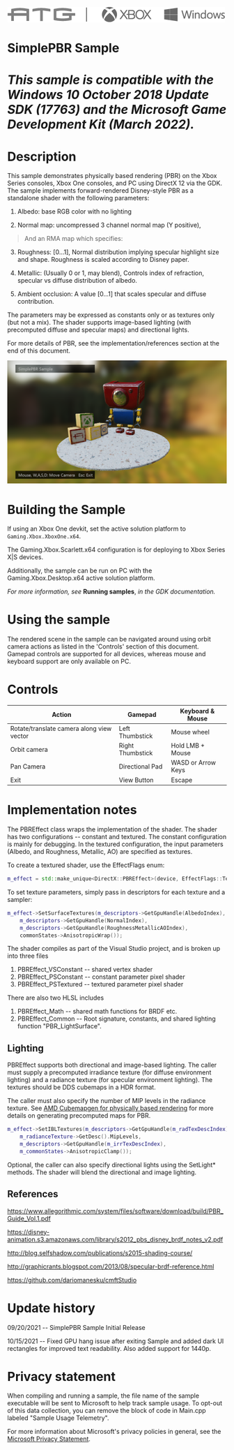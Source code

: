   ![](./media/image1.png)

#   SimplePBR Sample

# *This sample is compatible with the Windows 10 October 2018 Update SDK (17763) and the Microsoft Game Development Kit (March 2022).*

# 

# Description

This sample demonstrates physically based rendering (PBR) on the Xbox
Series consoles, Xbox One consoles, and PC using DirectX 12 via the GDK.
The sample implements forward-rendered Disney-style PBR as a standalone
shader with the following parameters:

1.  Albedo: base RGB color with no lighting

2.  Normal map: uncompressed 3 channel normal map (Y positive),

> And an RMA map which specifies:

3.  Roughness: \[0\...1\], Normal distribution implying specular
    highlight size and shape. Roughness is scaled according to Disney
    paper.

4.  Metallic: (Usually 0 or 1, may blend), Controls index of refraction,
    specular vs diffuse distribution of albedo.

5.  Ambient occlusion: A value \[0\...1\] that scales specular and
    diffuse contribution.

The parameters may be expressed as constants only or as textures only
(but not a mix). The shader supports image-based lighting (with
precomputed diffuse and specular maps) and directional lights.

For more details of PBR, see the implementation/references section at
the end of this document.

![A picture containing text, indoor Description automatically generated](./media/image3.PNG)

# Building the Sample

If using an Xbox One devkit, set the active solution platform to `Gaming.Xbox.XboxOne.x64`.

The Gaming.Xbox.Scarlett.x64 configuration is for deploying to Xbox
Series X|S devices.

Additionally, the sample can be run on PC with the
Gaming.Xbox.Desktop.x64 active solution platform.

*For more information, see* __Running samples__, *in the GDK documentation.*

# Using the sample

The rendered scene in the sample can be navigated around using orbit
camera actions as listed in the 'Controls' section of this document.
Gamepad controls are supported for all devices, whereas mouse and
keyboard support are only available on PC.

# Controls

| Action                       |  Gamepad          |  Keyboard & Mouse  |
|------------------------------|------------------|-------------------|
| Rotate/translate camera along view vector |  Left Thumbstick  |  Mouse wheel |
| Orbit camera                 |  Right Thumbstick |  Hold LMB + Mouse  |
| Pan Camera  |  Directional Pad  |  WASD or Arrow Keys              |
| Exit                         |  View Button      |  Escape            |

# Implementation notes

The PBREffect class wraps the implementation of the shader. The shader
has two configurations -- constant and textured. The constant
configuration is mainly for debugging. In the textured configuration,
the input parameters (Albedo, and Roughness, Metallic, AO) are specified
as textures.

To create a textured shader, use the EffectFlags enum:

```cpp
m_effect = std::make_unique<DirectX::PBREffect>(device, EffectFlags::Texture, pipelineState);
```

To set texture parameters, simply pass in descriptors for each texture
and a sampler:

```cpp
m_effect->SetSurfaceTextures(m_descriptors->GetGpuHandle(AlbedoIndex), 
    m_descriptors->GetGpuHandle(NormalIndex), 
    m_descriptors->GetGpuHandle(RoughnessMetallicAOIndex),
    commonStates->AnisotropicWrap());
```

The shader compiles as part of the Visual Studio project, and is broken
up into three files

1. PBREffect_VSConstant -- shared vertex shader
2. PBREffect_PSConstant -- constant parameter pixel shader
3. PBREffect_PSTextured -- textured parameter pixel shader

There are also two HLSL includes

1. PBREffect_Math -- shared math functions for BRDF etc.
2. PBREffect_Common -- Root signature, constants, and shared lighting
    function "PBR_LightSurface".

## Lighting

PBREffect supports both directional and image-based lighting. The caller
must supply a precomputed irradiance texture (for diffuse environment
lighting) and a radiance texture (for specular environment lighting).
The textures should be DDS cubemaps in a HDR format.

The caller must also specify the number of MIP levels in the radiance
texture. See [AMD Cubemapgen for physically based
rendering](https://seblagarde.wordpress.com/2012/06/10/amd-cubemapgen-for-physically-based-rendering/)
for more details on generating precomputed maps for PBR.

```cpp
m_effect->SetIBLTextures(m_descriptors->GetGpuHandle(m_radTexDescIndex),
    m_radianceTexture->GetDesc().MipLevels,
    m_descriptors->GetGpuHandle(m_irrTexDescIndex),
    m_commonStates->AnisotropicClamp());
```

Optional, the caller can also specify directional lights using the
SetLight\* methods. The shader will blend the directional and image
lighting.

## References

<https://www.allegorithmic.com/system/files/software/download/build/PBR_Guide_Vol.1.pdf>

<https://disney-animation.s3.amazonaws.com/library/s2012_pbs_disney_brdf_notes_v2.pdf>

<http://blog.selfshadow.com/publications/s2015-shading-course/>

<http://graphicrants.blogspot.com/2013/08/specular-brdf-reference.html>

<https://github.com/dariomanesku/cmftStudio>

# Update history

09/20/2021 -- SimplePBR Sample Initial Release

10/15/2021 -- Fixed GPU hang issue after exiting Sample and added dark
UI rectangles for improved text readability. Also added support for
1440p.

# Privacy statement

When compiling and running a sample, the file name of the sample
executable will be sent to Microsoft to help track sample usage. To
opt-out of this data collection, you can remove the block of code in
Main.cpp labeled "Sample Usage Telemetry".

For more information about Microsoft's privacy policies in general, see
the [Microsoft Privacy
Statement](https://privacy.microsoft.com/en-us/privacystatement/).
